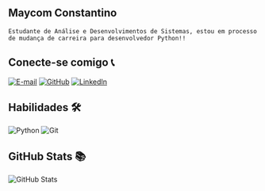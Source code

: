 ## Maycom Constantino
    Estudante de Análise e Desenvolvimentos de Sistemas, estou em processo de mudança de carreira para desenvolvedor Python!!
## Conecte-se comigo 📞
[![E-mail](https://img.shields.io/badge/-Email-000?style=for-the-badge&logo=microsoft-outlook&logoColor=007BFF)](mailto:Maycom7000@hotmail.com)
[![GitHub](https://img.shields.io/badge/GitHub-100000?style=for-the-badge&logo=github&logoColor=white)](https://github.com/MaycomConstantino)
[![LinkedIn](https://img.shields.io/badge/LinkedIn-0077B5?style=for-the-badge&logo=linkedin&logoColor=white)](https://www.linkedin.com/in/maycom-constantino-912824234/)

## Habilidades 🛠️
![Python](https://img.shields.io/badge/python-3670A0?style=for-the-badge&logo=python&logoColor=ffdd54)
![Git](https://img.shields.io/badge/GIT-E44C30?style=for-the-badge&logo=git&logoColor=white)

## GitHub Stats 📚
![GitHub Stats](https://github-readme-stats.vercel.app/api?username=MaycomConstantino&theme=transparent&bg_color=000&border_color=30A3DC&show_icons=true&icon_color=30A3DC&title_color=E94D5F&text_color=FFF)